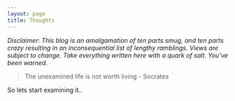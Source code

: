 ```yaml
---
layout: page
title: Thoughts
---
```


*Disclaimer: This blog is an amalgamation of ten parts smug,
and ten parts crazy resulting in an inconsequential list
of lengthy ramblings. Views are subject to change. Take
everything written here with a quark of salt. You’ve been
warned.*

> The unexamined life is not worth living - Socrates

So lets start examining it..


